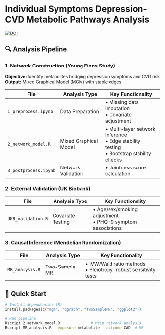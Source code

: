 # Individual Symptoms Depression-CVD Metabolic Pathways Analysis

[![DOI](https://img.shields.io/badge/DOI-10.1016%2Fj.bpsgos.2025.100528-blue)](https://doi.org/10.1093/ehjopen/oeaf038)

## 🔍 Analysis Pipeline

### 1. Network Construction (Young Finns Study)
**Objective:** Identify metabolites bridging depression symptoms and CVD risk  
**Output:** Mixed Graphical Model (MGM) with stable edges

| File | Analysis Type | Key Functionality |
|------|--------------|------------------|
| `1_preprocess.ipynb` | Data Preparation | • Missing data imputation<br>• Covariate adjustment |
| `2_network_model.R` | Mixed Graphical Model | • Multi-layer network inference<br>• Edge stability testing<br>• Bootstrap stability checks |
| `3_postprocess.ipynb` | Network Validation | • Jointness score calculation |

### 2. External Validation (UK Biobank)

| File | Analysis Type | Key Functionality |
|------|--------------|------------------|
| `UKB_validation.R` | Covariate Testing | • Age/sex/smoking adjustment<br>• PHQ-9 symptom associations |

### 3. Causal Inference (Mendelian Randomization)

| File | Analysis Type | Key Functionality |
|------|--------------|------------------|
| `MR_analysis.R` | Two-Sample MR | • IVW/Wald ratio methods<br>• Pleiotropy-robust sensitivity tests |

## 🚀 Quick Start

```bash
# Install dependencies (R)
install.packages(c("mgm", "qgraph", "TwoSampleMR", "ggplot2"))

# Run pipeline
Rscript 2_network_model.R              # Main network analysis
Rscript MR_analysis.R --exposure metabolite --outcome CAD  # MR
